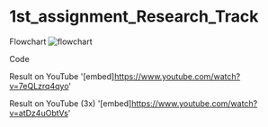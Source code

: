 # 1st_assignment_Research_Track
Flowchart
![flowchart](https://i.gyazo.com/76ef7e55b41c18801a2076f8d6e37c61.jpg)

Code


Result on YouTube
'[embed]https://www.youtube.com/watch?v=7eQLzrq4qyo'

Result on YouTube (3x)
'[embed]https://www.youtube.com/watch?v=atDz4uObtVs'
